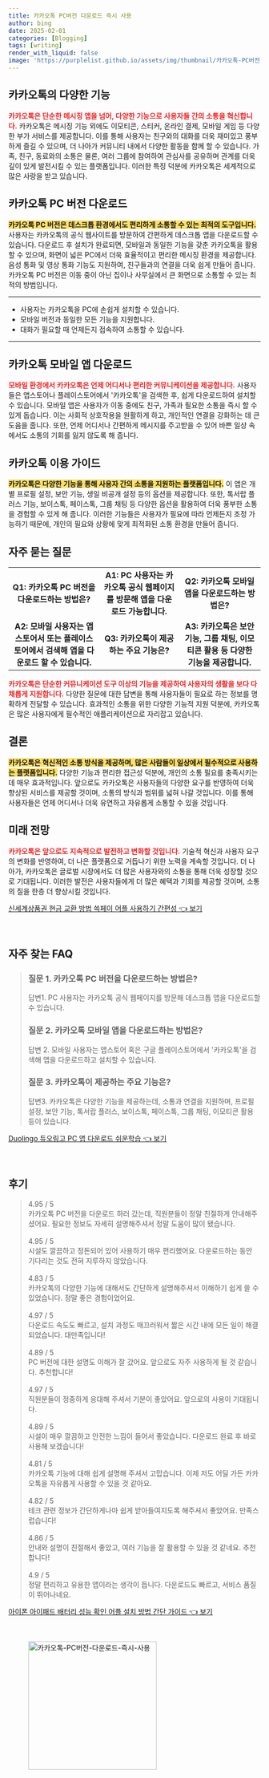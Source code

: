 ```yaml
---
title: 카카오톡 PC버전 다운로드 즉시 사용
author: bing
date: 2025-02-01
categories: [Blogging]
tags: [writing]
render_with_liquid: false
image: 'https://purplelist.github.io/assets/img/thumbnail/카카오톡-PC버전-다운로드-즉시-사용.webp'
---
```



<h2 id='카카오톡의 다양한 기능'>카카오톡의 다양한 기능</h2>

<p><b><span style="color: #ee2323;">카카오톡은 단순한 메시징 앱을 넘어, 다양한 기능으로 사용자들 간의 소통을 혁신합니다.</span></b> 카카오톡은 메시징 기능 외에도 이모티콘, 스티커, 온라인 결제, 모바일 게임 등 다양한 부가 서비스를 제공합니다. 이를 통해 사용자는 친구와의 대화를 더욱 재미있고 풍부하게 즐길 수 있으며, 더 나아가 커뮤니티 내에서 다양한 활동을 함께 할 수 있습니다. 가족, 친구, 동료와의 소통은 물론, 여러 그룹에 참여하여 관심사를 공유하며 관계를 더욱 깊이 있게 발전시킬 수 있는 플랫폼입니다. 이러한 특징 덕분에 카카오톡은 세계적으로 많은 사랑을 받고 있습니다.</p>

<h2 id='카카오톡 PC 버전 다운로드'>카카오톡 PC 버전 다운로드</h2>

<p><b><span style="background-color: #ffe066;">카카오톡 PC 버전은 데스크톱 환경에서도 편리하게 소통할 수 있는 최적의 도구입니다.</span></b> 사용자는 카카오톡의 공식 웹사이트를 방문하여 간편하게 데스크톱 앱을 다운로드할 수 있습니다. 다운로드 후 설치가 완료되면, 모바일과 동일한 기능을 갖춘 카카오톡을 활용할 수 있으며, 화면이 넓은 PC에서 더욱 효율적이고 편리한 메시징 환경을 제공합니다. 음성 통화 및 영상 통화 기능도 지원하여, 친구들과의 연결을 더욱 쉽게 만들어 줍니다. 카카오톡 PC 버전은 이동 중이 아닌 집이나 사무실에서 큰 화면으로 소통할 수 있는 최적의 방법입니다.</p>

<hr />

<ul>
    <li>사용자는 카카오톡을 PC에 손쉽게 설치할 수 있습니다.</li>
    <li>모바일 버전과 동일한 모든 기능을 지원합니다.</li>
    <li>대화가 필요할 때 언제든지 접속하여 소통할 수 있습니다.</li>
</ul>

<hr />

<h2 id='카카오톡 모바일 앱 다운로드'>카카오톡 모바일 앱 다운로드</h2>

<p><b><span style="color: #ee2323;">모바일 환경에서 카카오톡은 언제 어디서나 편리한 커뮤니케이션을 제공합니다.</span></b> 사용자들은 앱스토어나 플레이스토어에서 '카카오톡'을 검색한 후, 쉽게 다운로드하여 설치할 수 있습니다. 모바일 앱은 사용자가 이동 중에도 친구, 가족과 필요한 소통을 즉시 할 수 있게 돕습니다. 이는 사회적 상호작용을 원활하게 하고, 개인적인 연결을 강화하는 데 큰 도움을 줍니다. 또한, 언제 어디서나 간편하게 메시지를 주고받을 수 있어 바쁜 일상 속에서도 소통의 기회를 잃지 않도록 해 줍니다.</p>

<h2 id='카카오톡 이용 가이드'>카카오톡 이용 가이드</h2>

<p><b><span style="background-color: #ffe066;">카카오톡은 다양한 기능을 통해 사용자 간의 소통을 지원하는 플랫폼입니다.</span></b> 이 앱은 개별 프로필 설정, 보안 기능, 생일 비공개 설정 등의 옵션을 제공합니다. 또한, 톡서랍 플러스 기능, 보이스톡, 페이스톡, 그룹 채팅 등 다양한 옵션을 활용하여 더욱 풍부한 소통을 경험할 수 있게 해 줍니다. 이러한 기능들은 사용자가 필요에 따라 언제든지 조정 가능하기 때문에, 개인의 필요와 상황에 맞게 최적화된 소통 환경을 만들어 줍니다.</p>

<h2 id='자주 묻는 질문'>자주 묻는 질문</h2>

<table>
    <tr>
        <td style="text-align: center; height: 17px;"><b>Q1: 카카오톡 PC 버전을 다운로드하는 방법은?</b></td>
        <td style="text-align: center; height: 17px;"><b>A1: PC 사용자는 카카오톡 공식 웹페이지를 방문해 앱을 다운로드 가능합니다.</b></td>
        <td style="text-align: center; height: 17px;"><b>Q2: 카카오톡 모바일 앱을 다운로드하는 방법은?</b></td>
    </tr>
    <tr>
        <td style="text-align: center; height: 17px;"><b>A2: 모바일 사용자는 앱스토어서 또는 플레이스토어에서 검색해 앱을 다운로드 할 수 있습니다.</b></td>
        <td style="text-align: center; height: 17px;"><b>Q3: 카카오톡이 제공하는 주요 기능은?</b></td>
        <td style="text-align: center; height: 17px;"><b>A3: 카카오톡은 보안 기능, 그룹 채팅, 이모티콘 활용 등 다양한 기능을 제공합니다.</b></td>
    </tr>
</table>

<p><b><span style="color: #ee2323;">카카오톡은 단순한 커뮤니케이션 도구 이상의 기능을 제공하여 사용자의 생활을 보다 다채롭게 지원합니다.</span></b> 다양한 질문에 대한 답변을 통해 사용자들이 필요로 하는 정보를 명확하게 전달할 수 있습니다. 효과적인 소통을 위한 다양한 기능적 지원 덕분에, 카카오톡은 많은 사용자에게 필수적인 애플리케이션으로 자리잡고 있습니다.</p>

<h2 id='결론'>결론</h2>

<p><b><span style="background-color: #ffe066;">카카오톡은 혁신적인 소통 방식을 제공하며, 많은 사람들이 일상에서 필수적으로 사용하는 플랫폼입니다.</span></b> 다양한 기능과 편리한 접근성 덕분에, 개인의 소통 필요를 충족시키는 데 매우 효과적입니다. 앞으로도 카카오톡은 사용자들의 다양한 요구를 반영하여 더욱 향상된 서비스를 제공할 것이며, 소통의 방식과 범위를 넓혀 나갈 것입니다. 이를 통해 사용자들은 언제 어디서나 더욱 유연하고 자유롭게 소통할 수 있을 것입니다.</p>

<h2 id='미래 전망'>미래 전망</h2>

<p><b><span style="color: #ee2323;">카카오톡은 앞으로도 지속적으로 발전하고 변화할 것입니다.</span></b> 기술적 혁신과 사용자 요구의 변화를 반영하여, 더 나은 플랫폼으로 거듭나기 위한 노력을 계속할 것입니다. 더 나아가, 카카오톡은 글로벌 시장에서도 더 많은 사용자와의 소통을 통해 더욱 성장할 것으로 기대됩니다. 이러한 발전은 사용자들에게 더 많은 혜택과 기회를 제공할 것이며, 소통의 질을 한층 더 향상시킬 것입니다.</p>


<p><a class="click-button" title="신세계상품권 현금 교환 방법 쓱페이 어플 사용하기 간편성" href="https://purplelist.github.io/posts/%EC%8B%A0%EC%84%B8%EA%B3%84%EC%83%81%ED%92%88%EA%B6%8C-%ED%98%84%EA%B8%88-%EA%B5%90%ED%99%98-%EB%B0%A9%EB%B2%95-%EC%93%B1%ED%8E%98%EC%9D%B4-%EC%96%B4%ED%94%8C-%EC%82%AC%EC%9A%A9%ED%95%98%EA%B8%B0-%EA%B0%84%ED%8E%B8%EC%84%B1/" rel="dofollow">신세계상품권 현금 교환 방법 쓱페이 어플 사용하기 간편성 👈 보기</a></p><br>
<h2 id='자주_찾는_FAQ'>자주 찾는 FAQ</h2>
<div itemscope="" itemtype="https://schema.org/FAQPage"> 
<blockquote> 
<div itemscope="" itemprop="mainEntity" itemtype="https://schema.org/Question"> 
<h3 itemprop="name">질문 1. 카카오톡 PC 버전을 다운로드하는 방법은?</h3> 
<div itemscope="" itemprop="acceptedAnswer" itemtype="https://schema.org/Answer"> 
<span itemprop="text"> 
<p>답변1. PC 사용자는 카카오톡 공식 웹페이지를 방문해 데스크톱 앱을 다운로드할 수 있습니다.</p> 
</span> 
</div> 
</div> 

<div itemscope="" itemprop="mainEntity" itemtype="https://schema.org/Question"> 
<h3 itemprop="name">질문 2. 카카오톡 모바일 앱을 다운로드하는 방법은?</h3> 
<div itemscope="" itemprop="acceptedAnswer" itemtype="https://schema.org/Answer"> 
<span itemprop="text"> 
<p>답변 2. 모바일 사용자는 앱스토어 혹은 구글 플레이스토어에서 '카카오톡'을 검색해 앱을 다운로드하고 설치할 수 있습니다.</p> 
</span> 
</div> 
</div> 

<div itemscope="" itemprop="mainEntity" itemtype="https://schema.org/Question"> 
<h3 itemprop="name">질문 3. 카카오톡이 제공하는 주요 기능은?</h3> 
<div itemscope="" itemprop="acceptedAnswer" itemtype="https://schema.org/Answer"> 
<span itemprop="text"> 
<p>답변3. 카카오톡은 다양한 기능을 제공하는데, 소통과 연결을 지원하며, 프로필 설정, 보안 기능, 톡서랍 플러스, 보이스톡, 페이스톡, 그룹 채팅, 이모티콘 활용 등이 있습니다.</p> 
</span> 
</div> 
</div> 
</blockquote> 
</div>
<p><a class="click-button" title="Duolingo 듀오링고 PC 앱 다운로드 쉬운학습" href="https://purplelist.github.io/posts/Duolingo-%EB%93%80%EC%98%A4%EB%A7%81%EA%B3%A0-PC-%EC%95%B1-%EB%8B%A4%EC%9A%B4%EB%A1%9C%EB%93%9C-%EC%89%AC%EC%9A%B4%ED%95%99%EC%8A%B5/" rel="dofollow">Duolingo 듀오링고 PC 앱 다운로드 쉬운학습 👈 보기</a></p><br>
<h2 id='후기'>후기</h2>
<div itemscope itemtype="https://schema.org/Product">
  <blockquote>
  <div itemprop="review" itemscope itemtype="https://schema.org/Review">
      <div itemprop="reviewRating" itemscope itemtype="https://schema.org/Rating"> <span itemprop="ratingValue">4.95</span> / <span itemprop="bestRating">5</span> </div>
      <span itemprop="reviewBody">카카오톡 PC 버전을 다운로드 하러 갔는데, 직원분들이 정말 친절하게 안내해주셨어요. 필요한 정보도 자세히 설명해주셔서 정말 도움이 많이 됐습니다.</span>
  </div>
  <br>
  <div itemprop="review" itemscope itemtype="https://schema.org/Review">
      <div itemprop="reviewRating" itemscope itemtype="https://schema.org/Rating"> <span itemprop="ratingValue">4.95</span> / <span itemprop="bestRating">5</span> </div>
      <span itemprop="reviewBody">시설도 깔끔하고 정돈되어 있어 사용하기 매우 편리했어요. 다운로드하는 동안 기다리는 것도 전혀 지루하지 않았습니다.</span>
  </div>
  <br>
  <div itemprop="review" itemscope itemtype="https://schema.org/Review">
      <div itemprop="reviewRating" itemscope itemtype="https://schema.org/Rating"> <span itemprop="ratingValue">4.83</span> / <span itemprop="bestRating">5</span> </div>
      <span itemprop="reviewBody">카카오톡의 다양한 기능에 대해서도 간단하게 설명해주셔서 이해하기 쉽게 쓸 수 있었습니다. 정말 좋은 경험이었어요.</span>
  </div>
  <br>
  <div itemprop="review" itemscope itemtype="https://schema.org/Review">
      <div itemprop="reviewRating" itemscope itemtype="https://schema.org/Rating"> <span itemprop="ratingValue">4.97</span> / <span itemprop="bestRating">5</span> </div>
      <span itemprop="reviewBody">다운로드 속도도 빠르고, 설치 과정도 매끄러워서 짧은 시간 내에 모든 일이 해결되었습니다. 대만족입니다!</span>
  </div>
  <br>
  <div itemprop="review" itemscope itemtype="https://schema.org/Review">
      <div itemprop="reviewRating" itemscope itemtype="https://schema.org/Rating"> <span itemprop="ratingValue">4.89</span> / <span itemprop="bestRating">5</span> </div>
      <span itemprop="reviewBody">PC 버전에 대한 설명도 이해가 잘 갔어요. 앞으로도 자주 사용하게 될 것 같습니다. 추천합니다!</span>
  </div>
  <br>
  <div itemprop="review" itemscope itemtype="https://schema.org/Review">
      <div itemprop="reviewRating" itemscope itemtype="https://schema.org/Rating"> <span itemprop="ratingValue">4.97</span> / <span itemprop="bestRating">5</span> </div>
      <span itemprop="reviewBody">직원분들이 정중하게 응대해 주셔서 기분이 좋았어요. 앞으로의 사용이 기대됩니다.</span>
  </div>
  <br>
  <div itemprop="review" itemscope itemtype="https://schema.org/Review">
      <div itemprop="reviewRating" itemscope itemtype="https://schema.org/Rating"> <span itemprop="ratingValue">4.89</span> / <span itemprop="bestRating">5</span> </div>
      <span itemprop="reviewBody">시설이 매우 깔끔하고 안전한 느낌이 들어서 좋았습니다. 다운로드 완료 후 바로 사용해 보겠습니다!</span>
  </div>
  <br>
  <div itemprop="review" itemscope itemtype="https://schema.org/Review">
      <div itemprop="reviewRating" itemscope itemtype="https://schema.org/Rating"> <span itemprop="ratingValue">4.81</span> / <span itemprop="bestRating">5</span> </div>
      <span itemprop="reviewBody">카카오톡 기능에 대해 쉽게 설명해 주셔서 고맙습니다. 이제 저도 어딜 가든 카카오톡을 자유롭게 사용할 수 있을 것 같아요.</span>
  </div>
  <br>
  <div itemprop="review" itemscope itemtype="https://schema.org/Review">
      <div itemprop="reviewRating" itemscope itemtype="https://schema.org/Rating"> <span itemprop="ratingValue">4.82</span> / <span itemprop="bestRating">5</span> </div>
      <span itemprop="reviewBody">테크 관련 정보가 간단하게나마 쉽게 받아들여지도록 해주셔서 좋았어요. 만족스럽습니다!</span>
  </div>
  <br>
  <div itemprop="review" itemscope itemtype="https://schema.org/Review">
      <div itemprop="reviewRating" itemscope itemtype="https://schema.org/Rating"> <span itemprop="ratingValue">4.86</span> / <span itemprop="bestRating">5</span> </div>
      <span itemprop="reviewBody">안내와 설명이 친절해서 좋았고, 여러 기능을 잘 활용할 수 있을 것 같네요. 추천합니다!</span>
  </div>
  <br>
  <div itemprop="review" itemscope itemtype="https://schema.org/Review">
      <div itemprop="reviewRating" itemscope itemtype="https://schema.org/Rating"> <span itemprop="ratingValue">4.9</span> / <span itemprop="bestRating">5</span> </div>
      <span itemprop="reviewBody">정말 편리하고 유용한 앱이라는 생각이 듭니다. 다운로드도 빠르고, 서비스 품질이 뛰어나네요.</span>
  </div>
  </blockquote>
</div>
<p><a class="click-button" title="아이폰 아이패드 배터리 성능 확인 어플 설치 방법 간단 가이드" href="https://purplelist.github.io/posts/%EC%95%84%EC%9D%B4%ED%8F%B0-%EC%95%84%EC%9D%B4%ED%8C%A8%EB%93%9C-%EB%B0%B0%ED%84%B0%EB%A6%AC-%EC%84%B1%EB%8A%A5-%ED%99%95%EC%9D%B8-%EC%96%B4%ED%94%8C-%EC%84%A4%EC%B9%98-%EB%B0%A9%EB%B2%95-%EA%B0%84%EB%8B%A8-%EA%B0%80%EC%9D%B4%EB%93%9C/" rel="dofollow">아이폰 아이패드 배터리 성능 확인 어플 설치 방법 간단 가이드 👈 보기</a></p><br>
<figure class="image"><img src="https://purplelist.github.io/assets/img/thumbnail/카카오톡-PC버전-다운로드-즉시-사용.webp" alt="카카오톡-PC버전-다운로드-즉시-사용" width="256" height="256"></figure>
